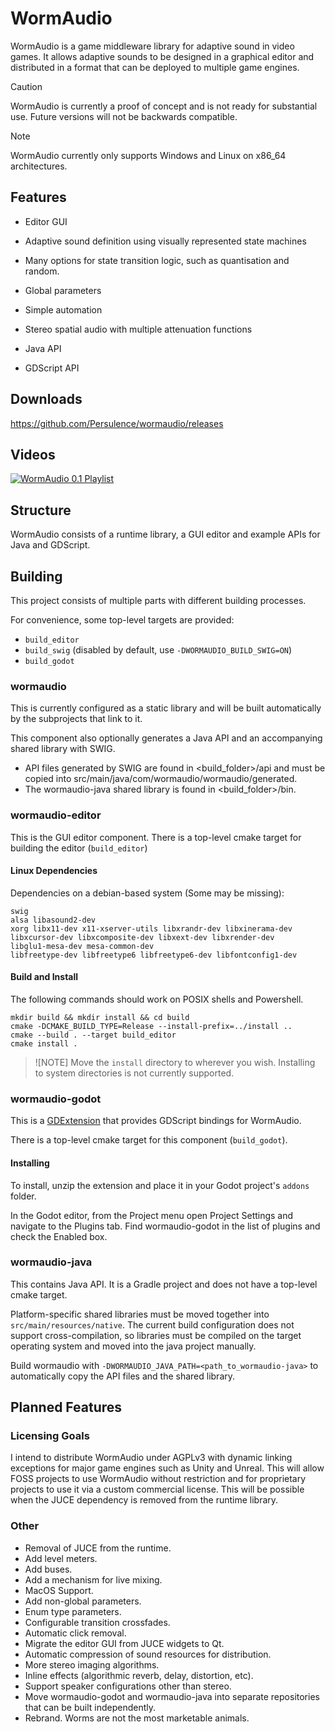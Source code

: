 # WormAudio

WormAudio is a game middleware library for adaptive sound in video games. It allows adaptive sounds to be designed in a graphical editor and distributed in a format that can be deployed to multiple game engines.

> [!CAUTION]
> WormAudio is currently a proof of concept and is not ready for substantial use. 
> Future versions will not be backwards compatible.

> [!NOTE]
> WormAudio currently only supports Windows and Linux on x86_64 architectures.

## Features

- Editor GUI 
- Adaptive sound definition using visually represented state machines
- Many options for state transition logic, such as quantisation and random.
- Global parameters
- Simple automation
- Stereo spatial audio with multiple attenuation functions


- Java API
- GDScript API

## Downloads 

<https://github.com/Persulence/wormaudio/releases>

## Videos

[![WormAudio 0.1 Playlist](https://img.youtube.com/vi/BaaW4TYNxQs/0.jpg)](https://www.youtube.com/playlist?list=PLWuxGrHLmVCiRlxeiQdXLXQ6MhWES7Hx-)

## Structure

WormAudio consists of a runtime library, a GUI editor and example APIs for Java and GDScript.

## Building

This project consists of multiple parts with different building processes.

For convenience, some top-level targets are provided:

- `build_editor`
- `build_swig` (disabled by default, use `-DWORMAUDIO_BUILD_SWIG=ON`)
- `build_godot`

### wormaudio

This is currently configured as a static library and will be built automatically by the subprojects that link to it.

This component also optionally generates a Java API and an accompanying shared library with SWIG.

- API files generated by SWIG are found in <build_folder>/api and must be copied into src/main/java/com/wormaudio/wormaudio/generated.
- The wormaudio-java shared library is found in <build_folder>/bin.

### wormaudio-editor

This is the GUI editor component. There is a top-level cmake target for building the editor (`build_editor`)

#### Linux Dependencies

Dependencies on a debian-based system (Some may be missing):

```
swig
alsa libasound2-dev
xorg libx11-dev x11-xserver-utils libxrandr-dev libxinerama-dev libxcursor-dev libxcomposite-dev libxext-dev libxrender-dev 
libglu1-mesa-dev mesa-common-dev
libfreetype-dev libfreetype6 libfreetype6-dev libfontconfig1-dev
```

#### Build and Install

The following commands should work on POSIX shells and Powershell.

```
mkdir build && mkdir install && cd build
cmake -DCMAKE_BUILD_TYPE=Release --install-prefix=../install ..
cmake --build . --target build_editor
cmake install .
```

> ![NOTE]
> Move the `install` directory to wherever you wish. Installing to system directories is not currently supported.
> 
### wormaudio-godot

This is a [GDExtension](https://docs.godotengine.org/en/stable/tutorials/scripting/gdextension/index.html) that provides GDScript bindings for WormAudio.

There is a top-level cmake target for this component (`build_godot`).

#### Installing

To install, unzip the extension and place it in your Godot project's `addons` folder.

In the Godot editor, from the Project menu open Project Settings and navigate to the Plugins tab. Find wormaudio-godot in the list of plugins and check the Enabled box.

### wormaudio-java 

This contains Java API. It is a Gradle project and does not have a top-level cmake target.

Platform-specific shared libraries must be moved together into `src/main/resources/native`. The current build configuration does not support cross-compilation, so libraries must be compiled on the target operating system and moved into the java project manually.

Build wormaudio with `-DWORMAUDIO_JAVA_PATH=<path_to_wormaudio-java>` to automatically copy the API files and the shared library.

## Planned Features

### Licensing Goals

I intend to distribute WormAudio under AGPLv3 with dynamic linking exceptions for major game engines such as Unity and Unreal. This will allow FOSS projects to use WormAudio without restriction and for proprietary projects to use it via a custom commercial license. This will be possible when the JUCE dependency is removed from the runtime library.

### Other

- Removal of JUCE from the runtime.
- Add level meters.
- Add buses.
- Add a mechanism for live mixing.
- MacOS Support.
- Add non-global parameters.
- Enum type parameters.
- Configurable transition crossfades.
- Automatic click removal.
- Migrate the editor GUI from JUCE widgets to Qt.
- Automatic compression of sound resources for distribution.
- More stereo imaging algorithms.
- Inline effects (algorithmic reverb, delay, distortion, etc).
- Support speaker configurations other than stereo.
- Move wormaudio-godot and wormaudio-java into separate repositories that can be built independently.
- Rebrand. Worms are not the most marketable animals.
